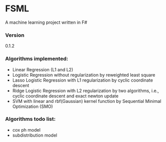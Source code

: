 # FSML
A machine learning project written in F#

### Version
0.1.2

### Algorithms implemented:
  - Linear Regression (L1 and L2)
  - Logistic Regression without regularization by reweighted least square
  - Lasso Logistic Regression with L1 regularization by cyclic coordinate descent
  - Ridge Logistic Regression with L2 regularization by two algorithms, i.e., cyclic coordinate descent and exact newton update
  - SVM with linear and rbf(Gaussian) kernel function by Sequential Minimal Optimization (SMO)

### Algorithms todo list:
  - cox ph model
  - subdistribution model

